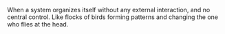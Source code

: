 When a system organizes itself without any external interaction, and no central control. Like flocks of birds forming patterns and changing the one who flies at the head.